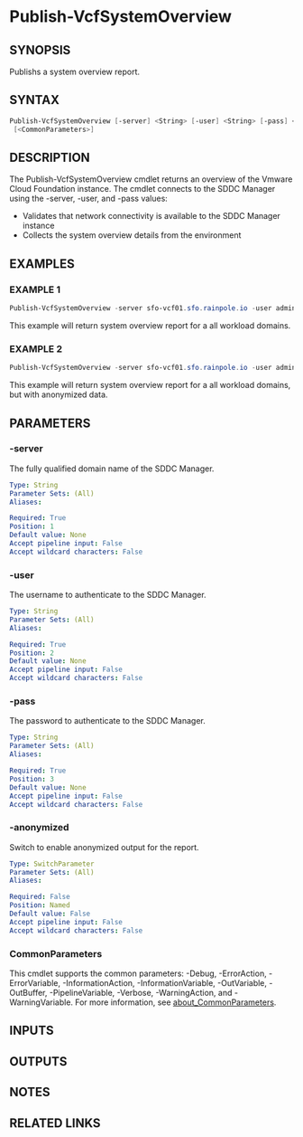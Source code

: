 # Publish-VcfSystemOverview

## SYNOPSIS

Publishs a system overview report.

## SYNTAX

```powershell
Publish-VcfSystemOverview [-server] <String> [-user] <String> [-pass] <String> [-anonymized]
 [<CommonParameters>]
```

## DESCRIPTION

The Publish-VcfSystemOverview cmdlet returns an overview of the Vmware Cloud Foundation instance.
The cmdlet connects to the SDDC Manager using the -server, -user, and -pass values:

- Validates that network connectivity is available to the SDDC Manager instance
- Collects the system overview details from the environment

## EXAMPLES

### EXAMPLE 1

```powershell
Publish-VcfSystemOverview -server sfo-vcf01.sfo.rainpole.io -user admin@local -pass VMw@re1!VMw@re1!
```

This example will return system overview report for a all workload domains.

### EXAMPLE 2

```powershell
Publish-VcfSystemOverview -server sfo-vcf01.sfo.rainpole.io -user admin@local -pass VMw@re1!VMw@re1! -anonymized
```

This example will return system overview report for a all workload domains, but with anonymized data.

## PARAMETERS

### -server

The fully qualified domain name of the SDDC Manager.

```yaml
Type: String
Parameter Sets: (All)
Aliases:

Required: True
Position: 1
Default value: None
Accept pipeline input: False
Accept wildcard characters: False
```

### -user

The username to authenticate to the SDDC Manager.

```yaml
Type: String
Parameter Sets: (All)
Aliases:

Required: True
Position: 2
Default value: None
Accept pipeline input: False
Accept wildcard characters: False
```

### -pass

The password to authenticate to the SDDC Manager.

```yaml
Type: String
Parameter Sets: (All)
Aliases:

Required: True
Position: 3
Default value: None
Accept pipeline input: False
Accept wildcard characters: False
```

### -anonymized

Switch to enable anonymized output for the report.

```yaml
Type: SwitchParameter
Parameter Sets: (All)
Aliases:

Required: False
Position: Named
Default value: False
Accept pipeline input: False
Accept wildcard characters: False
```

### CommonParameters

This cmdlet supports the common parameters: -Debug, -ErrorAction, -ErrorVariable, -InformationAction, -InformationVariable, -OutVariable, -OutBuffer, -PipelineVariable, -Verbose, -WarningAction, and -WarningVariable. For more information, see [about_CommonParameters](http://go.microsoft.com/fwlink/?LinkID=113216).

## INPUTS

## OUTPUTS

## NOTES

## RELATED LINKS
